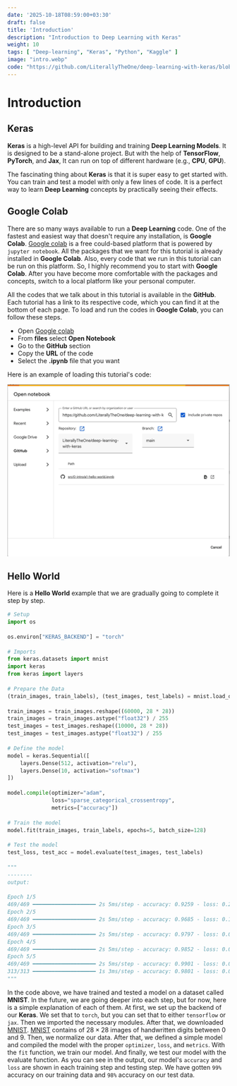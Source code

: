 ```yaml
---
date: '2025-10-18T08:59:00+03:30'
draft: false
title: 'Introduction'
description: "Introduction to Deep Learning with Keras"
weight: 10
tags: [ "Deep-learning", "Keras", "Python", "Kaggle" ]
image: "intro.webp"
code: "https://github.com/LiterallyTheOne/deep-learning-with-keras/blob/master/src/0-intro/a1-hello-world.ipynb"
---
```


# Introduction

## Keras

**Keras** is a high-level API for building and training **Deep Learning Models**.
It is designed to be a stand-alone project.
But with the help of **TensorFlow**, **PyTorch**, and **Jax**,
It can run on top of different hardware (e.g., **CPU**, **GPU**).

The fascinating thing about **Keras** is that it is super easy to get started with.
You can train and test a model with only a few lines of code.
It is a perfect way to learn **Deep Learning** concepts by practically seeing their effects.

## Google Colab

There are so many ways available to run a **Deep Learning** code.
One of the fastest and easiest way that doesn't require any installation, is **Google Colab**.
[Google colab](https://colab.research.google.com/) is a free could-based platform that
is powered by `jupyter notebook`.
All the packages that we want for this tutorial is already installed in **Google Colab**.
Also, every code that we run in this tutorial can be run on this platform.
So, I highly recommend you to start with **Google Colab**.
After you have become more comfortable with the packages and concepts,
switch to a local platform like your personal computer.

All the codes that we talk about in this tutorial is available in the **GitHub**.
Each tutorial has a link to its respective code, which you can find it at the bottom of each page.
To load and run the codes in **Google Colab**, you can follow these steps.

* Open [Google colab](https://colab.research.google.com/)
* From **files** select **Open Notebook**
* Go to the **GitHub** section
* Copy the **URL** of the code
* Select the **.ipynb** file that you want

Here is an example of loading this tutorial's code:

![Colab GitHub](colab-github.webp)

## Hello World

Here is a **Hello World** example that we are gradually going to complete it step by step.

```python
# Setup
import os

os.environ["KERAS_BACKEND"] = "torch"

# Imports
from keras.datasets import mnist
import keras
from keras import layers

# Prepare the Data
(train_images, train_labels), (test_images, test_labels) = mnist.load_data()

train_images = train_images.reshape((60000, 28 * 28))
train_images = train_images.astype("float32") / 255
test_images = test_images.reshape((10000, 28 * 28))
test_images = test_images.astype("float32") / 255

# Define the model
model = keras.Sequential([
    layers.Dense(512, activation="relu"),
    layers.Dense(10, activation="softmax")
])

model.compile(optimizer="adam",
              loss="sparse_categorical_crossentropy",
              metrics=["accuracy"])

# Train the model
model.fit(train_images, train_labels, epochs=5, batch_size=128)

# Test the model
test_loss, test_acc = model.evaluate(test_images, test_labels)

"""
--------
output: 

Epoch 1/5
469/469 ━━━━━━━━━━━━━━━━━━━━ 2s 5ms/step - accuracy: 0.9259 - loss: 0.2622
Epoch 2/5
469/469 ━━━━━━━━━━━━━━━━━━━━ 2s 5ms/step - accuracy: 0.9685 - loss: 0.1092
Epoch 3/5
469/469 ━━━━━━━━━━━━━━━━━━━━ 2s 5ms/step - accuracy: 0.9797 - loss: 0.0710
Epoch 4/5
469/469 ━━━━━━━━━━━━━━━━━━━━ 2s 5ms/step - accuracy: 0.9852 - loss: 0.0515
Epoch 5/5
469/469 ━━━━━━━━━━━━━━━━━━━━ 2s 5ms/step - accuracy: 0.9901 - loss: 0.0363
313/313 ━━━━━━━━━━━━━━━━━━━━ 1s 3ms/step - accuracy: 0.9801 - loss: 0.0616
"""

```

In the code above, we have trained and tested a model on a dataset called **MNIST**.
In the future, we are going deeper into each step, but for now, here is a simple explanation of each of them.
At first, we set up the backend of our **Keras**.
We set that to `torch`, but you can set that to either `tensorflow` or `jax`.
Then we imported the necessary modules.
After that, we downloaded
[MNIST](https://keras.io/api/datasets/mnist/).
[MNIST](https://keras.io/api/datasets/mnist/) contains of $28 \times 28$ images of handwritten
digits between $0$ and $9$.
Then, we normalize our data.
After that, we defined a simple model and compiled the model with the proper `optimizer`, `loss`, and `metrics`.
With the `fit` function, we train our model.
And finally, we test our model with the evaluate function.
As you can see in the output, our model's `accuracy` and `loss` are shown in each training step and testing step.
We have gotten `99%` accuracy on our training data and `98%` accuracy on our test data.